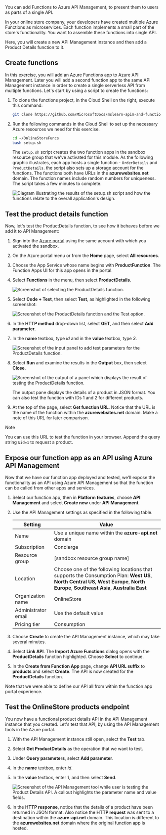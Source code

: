 You can add Functions to Azure API Management, to present them to users as parts of a single API.

In your online store company, your developers have created multiple Azure Functions as microservices. Each function implements a small part of the store's functionality. You want to assemble these functions into single API.

Here, you will create a new API Management instance and then add a Product Details function to it.

## Create functions

In this exercise, you will add an Azure Functions app to Azure API Management. Later you will add a second function app to the same API Management instance in order to create a single serverless API from multiple functions. Let's start by using a script to create the functions:

1. To clone the functions project, in the Cloud Shell on the right, execute this command:

    ```bash
    git clone https://github.com/MicrosoftDocs/mslearn-apim-and-functions.git ~/OnlineStoreFuncs
    ```

1. Run the following commands in the Cloud Shell to set up the necessary Azure resources we need for this exercise. 

    ```bash
    cd ~/OnlineStoreFuncs
    bash setup.sh
    ```

    The `setup.sh` script creates the two function apps in the sandbox resource group that we've activated for this module. As the following graphic illustrates, each app hosts a single function - `OrderDetails` and `ProductDetails`. the script also sets up a storage account for  the functions. The functions both have URLs in the **azurewebsites.net** domain. The function names include random numbers for uniqueness. The script takes a few minutes to complete.

    ![Diagram illustrating the results of the setup.sh script and how the functions relate to the overall application's design.](../media/3-script-results.png)

## Test the product details function

Now, let's test the ProductDetails function, to see how it behaves before we add it to API Management:

1. Sign into the [Azure portal](https://portal.azure.com/learn.docs.microsoft.com?azure-portal=true) using the same account with which you activated the sandbox.

1. On the Azure portal menu or from the **Home** page, select **All resources**.

1. Choose the App Service whose name begins with **ProductFunction**. The Function Apps UI for this app opens in the portal.

1. Select **Functions** in the menu, then select **ProductDetails**.

    ![Screenshot of selecting the ProductDetails function.](../media/3-select-function.png)

1. Select **Code + Test**, then select **Test**, as highlighted in the following screenshot: 

    ![Screenshot of the ProductDetails function and the Test option.](../media/3-code-test-product-details-function.png)

1. In the **HTTP method** drop-down list, select **GET**, and then select **Add parameter**.

1. In the **name** textbox, type *id* and in the **value** textbox, type *3*.

    ![Screenshot of the input panel to add test parameters for the ProductDetails function.](../media/3-test-input.png)

1. Select **Run** and examine the results in the **Output** box, then select **Close**.

    ![Screenshot of the output of a panel which displays the result of testing the ProductDetails function.](../media/3-test-output.png)

    The output pane displays the details of a product in JSON format. You can also test the function with IDs 1 and 2 for different products.

1. At the top of the page, select **Get function URL**. Notice that the URL is the name of the function within the **azurewebsites.net** domain. Make a note of this URL for later comparison. 

> [!NOTE]
> You can use this URL to test the function in your browser. Append the query string `&id=1` to request a product.

## Expose our function app as an API using Azure API Management

Now that we have our function app deployed and tested, we'll expose the functionality as an API using Azure API Management so that the function can be called from other apps and services. 

1. Select our function app, then in **Platform features**, choose **API Management** and select **Create new** under **API Management**.

1. Use the API Management settings as specified in the following table.

    | Setting | Value |
    | --- | --- |
    | Name | Use a unique name within the **azure-api.net** domain |
    | Subscription | Concierge |
    | Resource group | <rgn>[sandbox resource group name]</rgn> |
    | Location | Choose one of the following locations that supports the Consumption Plan: **West US**, **North Central US**, **West Europe**, **North Europe**, **Southeast Asia**, **Australia East**  | 
    | Organization name | OnlineStore |
    | Administrator email | Use the default value |
    | Pricing tier | Consumption |

1. Choose **Create** to create the API Management instance, which may take several minutes. 

1. Select **Link API**. The **Import Azure Functions** dialog opens with the **ProductDetails** function highlighted. Choose **Select** to continue. 

1. In the **Create from Function App** page, change **API URL suffix** to **products** and select **Create**. The API is now created for the **ProductDetails** function. 

Note that we were able to define our API all from within the function app portal experience. 

## Test the OnlineStore products endpoint

You now have a functional product details API in the API Management instance that you created. Let's test that API, by using the API Management tools in the Azure portal.

1. With the API Management instance still open, select the **Test** tab. 

1. Select **Get ProductDetails** as the operation that we want to test. 

1. Under **Query parameters**, select **Add parameter**.

1. In the **name** textbox, enter *id*.

1. In the **value** textbox, enter *1*, and then select **Send**.

    ![Screenshot of the API Management tool while user is testing the Product Details API.  A callout highlights the parameter name and value fields.](../media/3-complete-product-details-test.png)

1. In the **HTTP response**, notice that the details of a product have been returned in JSON format. Also notice the **HTTP request** was sent to a destination within the **azure-api.net** domain. This location is different to the **azurewebsites.net** domain where the original function app is hosted.

